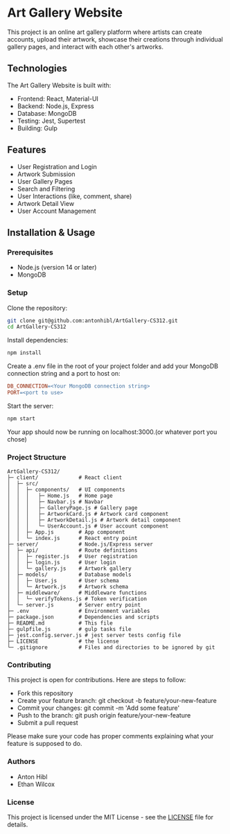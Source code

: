 # Art Gallery Website

This project is an online art gallery platform where artists can create accounts, upload their artwork, showcase their creations through individual gallery pages, and interact with each other's artworks.

## Technologies

The Art Gallery Website is built with:
- Frontend: React, Material-UI
- Backend: Node.js, Express
- Database: MongoDB
- Testing: Jest, Supertest
- Building: Gulp

## Features

- User Registration and Login
- Artwork Submission
- User Gallery Pages
- Search and Filtering
- User Interactions (like, comment, share)
- Artwork Detail View
- User Account Management

## Installation & Usage

### Prerequisites
- Node.js (version 14 or later)
- MongoDB

### Setup

Clone the repository:
```bash
git clone git@github.com:antonhibl/ArtGallery-CS312.git
cd ArtGallery-CS312
```

Install dependencies:

```bash
npm install
```

Create a .env file in the root of your project folder and add your MongoDB connection string and a port to host on:

```makefile
DB_CONNECTION=<Your MongoDB connection string>
PORT=<port to use>
```

Start the server:

```bash
npm start
```

Your app should now be running on localhost:3000.(or whatever port you chose)

### Project Structure

```
ArtGallery-CS312/
├─ client/             # React client
│  ├─ src/
│  │  ├─ components/   # UI components
│  │  │   ├─ Home.js   # Home page
│  │  │   ├─ Navbar.js # Navbar
│  │  │   ├─ GalleryPage.js # Gallery page
│  │  │   ├─ ArtworkCard.js # Artwork card component
│  │  │   ├─ ArtworkDetail.js # Artwork detail component
│  │  │   └─ UserAccount.js # User account component
│  │  ├─ App.js        # App component
│  │  └─ index.js      # React entry point
├─ server/             # Node.js/Express server
│  ├─ api/             # Route definitions
│  │  ├─ register.js   # User registration
│  │  ├─ login.js      # User login
│  │  └─ gallery.js    # Artwork gallery
│  ├─ models/          # Database models
│  │  ├─ User.js       # User schema
│  │  └─ Artwork.js    # Artwork schema
│  ├─ middleware/      # Middleware functions
│  │  └─ verifyTokens.js # Token verification
│  └─ server.js        # Server entry point
├─ .env                # Environment variables
├─ package.json        # Dependencies and scripts
├─ README.md           # This file
├─ gulpfile.js         # gulp tasks file
├─ jest.config.server.js # jest server tests config file
├─ LICENSE             # the license
└─ .gitignore          # Files and directories to be ignored by git
```

### Contributing

This project is open for contributions. Here are steps to follow:

  -  Fork this repository
  -  Create your feature branch: git checkout -b feature/your-new-feature
  -  Commit your changes: git commit -m 'Add some feature'
  -  Push to the branch: git push origin feature/your-new-feature
  -  Submit a pull request

Please make sure your code has proper comments explaining what your feature is supposed to do.

### Authors

   - Anton Hibl
   - Ethan Wilcox

### License

This project is licensed under the MIT License - see the [LICENSE](./LICENSE) file for details.
